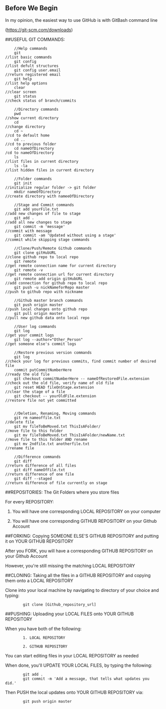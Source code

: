 ## Before We Begin 
In my opinion, the easiest way to use GitHub is with GitBash command line

(https://git-scm.com/downloads)
		

##USEFUL GIT COMMANDS:

		//Help commands
		git																//list basic commands
		git config														//list defult structures 
		git config user.email											//return registered email
		git help														//list help options
		clear															//clear screen
		git status														//check status of branch/commits
		
		//Directory commands
		pwd																//show current directory
		cd																//change directory
		cd ~															//cd to default home
		cd ..															//cd to previous folder
		cd nameOfDirectory												/cd to nameOfDirectory
		ls																//list files in current directory
		ls -la															//list hidden files in current directory
		
		//Folder commands
		git init														//initialize regular folder -> git folder
		mkdir nameOfDirectory											//create directory with nameeOfDirectory

		//Stage and Commit commands
		git add yourFile.txt											//add new changes of file to stage
		git add .														//add all new changes to stage
		git commit -m 'message'											//commit with message
		git commit -am 'Updated without using a stage'					//commit while skipping stage commands
		
		//Clone/Push/Remote Github commands
		git clone gitHubURL												//clone github repo to local repo
		git remote														//get remote connection name for current directory
		git remote -v													//get remote connection url for current directory
		git remote add origin gitHubURL									//add connection for github repo to local repo
		git push -u nickNameforRepo master								//push to github repo with nickname
		
		//Github master branch commands
		git push origin master											//push local changes onto github repo
		git pull origin master											//pull new github data onto local repo
		
		//User log commands
		git log															//get your commit logs
		git log --author="Other_Person"									//get someone else's commit logs
		
		//Restore previous version commands
		git log															//check your log for previous commits, find commit number of desired file
		commit putCommitNumberHere										//ready the old file
		git checkout commitNumberHere -- nameOfRestoredFile.extension	//check out the old file, verify name of old file
		git reset HEAD fileOnStage.extension							//clear the stage of a file
		git checkout -- yourOldFile.extension							//restore file not yet committed
		
		
		//Deletion, Renaming, Moving commands
		git rm nameoffile.txt											//delete file
		git mv fileToBeMoved.txt ThisIsAFolder/							//move file to this folder
		git mv fileToBeMoved.txt ThisIsAFolder/newName.txt				//move file to this folder AND rename
		git mv 2ndfile.txt anotherfile.txt								//rename file
		
		//Difference commands
		git diff														//return difference of all files
		git diff nameOfFile.txt											//return difference of one file
		git diff --staged												//return difference of file currently on stage
		

##REPOSITORIES: The Git Folders where you store files

For every REPOSITORY:

1. You will have one corresponding LOCAL REPOSITORY on your computer

2. You will have one corresponding GITHUB REPOSITORY on your Github Account
	
##FORKING: Copying SOMEONE ELSE'S GITHUB REPOSITORY and putting it on YOUR GITHUB REPOSITORY 

After you FORK, you will have a corresponding GITHUB REPOSITORY on your Github Account

However, you're still missing the matching LOCAL REPOSITORY

##CLONING: Taking all the files in a GITHUB REPOSITORY and copying them onto a LOCAL REPOSITORY

Clone into your local machine by navigating to directory of your choice and typing:
			
			git clone [Github_repository_url]
		
##PUSHING: Uploading your LOCAL FILES onto YOUR GITHUB REPOSITORY

When you have both of the following:

			1. LOCAL REPOSITORY

			2. GITHUB REPOSITORY

You can start editing files in your LOCAL REPOSITORY as needed

When done, you'll UPDATE YOUR LOCAL FILES, by typing the following:
			
			git add .
			git commit -m 'Add a message, that tells what updates you did.'
	
Then PUSH the local updates onto YOUR GITHUB REPOSITORY via:
			
			git push origin master
